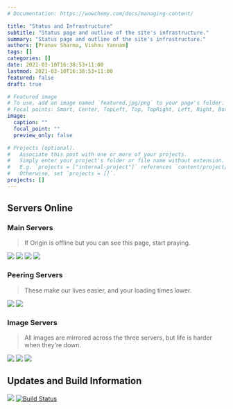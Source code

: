```yaml
---
# Documentation: https://wowchemy.com/docs/managing-content/

title: "Status and Infrastructure"
subtitle: "Status page and outline of the site's infrastructure."
summary: "Status page and outline of the site's infrastructure."
authors: [Pranav Sharma, Vishnu Yannam]
tags: []
categories: []
date: 2021-03-10T16:38:53+11:00
lastmod: 2021-03-10T16:38:53+11:00
featured: false
draft: true

# Featured image
# To use, add an image named `featured.jpg/png` to your page's folder.
# Focal points: Smart, Center, TopLeft, Top, TopRight, Left, Right, BottomLeft, Bottom, BottomRight.
image:
  caption: ""
  focal_point: ""
  preview_only: false

# Projects (optional).
#   Associate this post with one or more of your projects.
#   Simply enter your project's folder or file name without extension.
#   E.g. `projects = ["internal-project"]` references `content/project/deep-learning/index.md`.
#   Otherwise, set `projects = []`.
projects: []
---
```


## Servers Online
### Main Servers
> If Origin is offline but you can see this page, start praying.

![](https://img.shields.io/website?down_message=offline&label=Origin%20Server%20%28Homeworld%29&style=for-the-badge&up_message=online&url=https%3A%2F%2Fschoolnotes.xyz)
![](https://img.shields.io/website?down_message=offline&label=Interplanetary%20Server%201%20%28Andromeda%29&style=for-the-badge&up_message=online&url=https%3A%2F%2Fcloudflare-ipfs.com%2Fipfs%2FQmVu4E6ujjqDViSXRjALprPTosTW5MsW2KNLmD2htVWqHq)
![](https://img.shields.io/website?down_message=offline&label=Interplanetary%20Server%202%20%28Perseus%29&style=for-the-badge&up_message=online&url=https%3A%2F%2Fipfs.io%2Fipfs%2FQmVu4E6ujjqDViSXRjALprPTosTW5MsW2KNLmD2htVWqHq)
![](https://img.shields.io/website?down_message=offline&label=Interplanetary%20Server%203%20%28Apollo%29&style=for-the-badge&up_message=online&url=https%3A%2F%2Fbafybeidqj36d43xj47tflgqtuoe4aoswhrfzw4g4ihew2pevbptx77ikha.ipfs.dweb.link%2F)

### Peering Servers
> These make our lives easier, and your loading times lower.

![](https://img.shields.io/website?down_message=offline&label=Broker%20%28Core%29&style=for-the-badge&up_message=online&url=https%3A%2F%2Fcore.arc.io%2Fbroker.html)
![](https://img.shields.io/website?down_message=offline&label=Sentry%20%28Error%20Reporting%29&style=for-the-badge&up_message=online&url=https%3A%2F%2Fsentry.arc.io%2F)
![]()

### Image Servers
> All images are mirrored across the three servers, but life is harder when they're down.

![](https://img.shields.io/website?down_message=offline&label=Image%20Server%201%20%28Calliope%29&style=for-the-badge&up_message=online&url=https%3A%2F%2Fimages.schoolnotes.xyz)
![](https://img.shields.io/website?down_message=offline&label=Image%20Server%202%20%28Terpsichore%29&style=for-the-badge&up_message=online&url=https%3A%2F%2Fcdn.statically.io)
![](https://img.shields.io/website?down_message=offline&label=Image%20Server%203%20%28Clio%29&style=for-the-badge&up_message=online&url=https%3A%2F%2Fcsec-cdn.intranet.pw)


## Updates and Build Information
![](https://img.shields.io/github/last-commit/psharma04/academic-kickstart/master?label=Latest%20Post&style=for-the-badge)
[![Build Status](https://api.netlify.com/api/v1/badges/747e62f3-6184-48ac-8e2a-40c5af06256b/deploy-status)](https://app.netlify.com/sites/schoolnotes-xyz/deploys)
